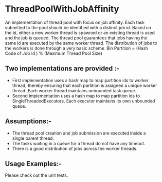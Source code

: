 # ThreadPoolWithJobAffinity
  
An implementation of thread pool with focus on job affinity. Each task submitted to the pool should be identified with a distinct job id. Based on the id, either a new worker thread is spawned or an existing thread is used and the job is queued. The thread pool guarantees that jobs having the same id are executed by the same worker thread. 
The distribution of jobs to the workers is done through a very basic scheme. 
      Bin Partition = (Hash Code of Job Id ) % (Maximum Thread Pool Size)
  
## Two implementations are provided :-
  
* First implementation uses a hash map to map partition ids to worker thread, thereby ensuring that each partition is assigned a unique worker thread. Each worker thread maintains unbounded task queue. 
* Second implementation uses a hash map to map partition ids to SingleThreadedExecutors. Each executor maintains its own unbounded queue. 
    
## Assumptions:-
* The thread pool creation and job submission are executed inside a single parent thread.
* The tasks waiting in a queue for a thread do not have any timeout. 
* There is a good distribution of jobs across the worker threads. 
    
## Usage Examples:-
  Please check out the unit tests.
  
  
